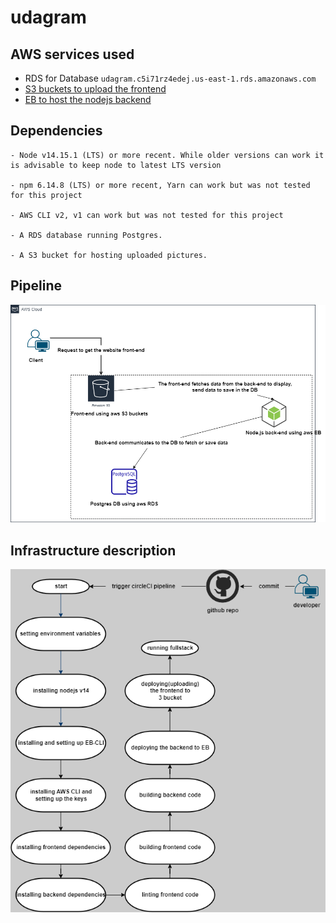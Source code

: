 # udagram

## AWS services used
 - RDS for Database `udagram.c5i71rz4edej.us-east-1.rds.amazonaws.com`
 - [S3 buckets to upload the frontend](http://mybucket22888866.s3-website-us-east-1.amazonaws.com/)
 - [EB to host the nodejs backend](http://udagramapi-env-1.eba-nex22up2.us-east-1.elasticbeanstalk.com/)


## Dependencies

```
- Node v14.15.1 (LTS) or more recent. While older versions can work it is advisable to keep node to latest LTS version

- npm 6.14.8 (LTS) or more recent, Yarn can work but was not tested for this project

- AWS CLI v2, v1 can work but was not tested for this project

- A RDS database running Postgres.

- A S3 bucket for hosting uploaded pictures.

```

## Pipeline
![Screenshot](https://github.com/Ibrahimzn/finalproject/blob/master/docs/digrams/AWSservicesusedforhostingdigram.png?raw=true)

## Infrastructure description
![Screenshot](https://github.com/Ibrahimzn/finalproject/blob/master/docs/digrams/pipelinedigram.png?raw=true)